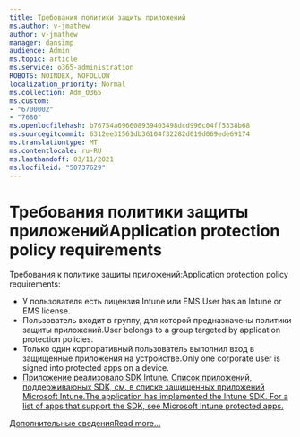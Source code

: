 ```yaml
---
title: Требования политики защиты приложений
ms.author: v-jmathew
author: v-jmathew
manager: dansimp
audience: Admin
ms.topic: article
ms.service: o365-administration
ROBOTS: NOINDEX, NOFOLLOW
localization_priority: Normal
ms.collection: Adm_O365
ms.custom:
- "6700002"
- "7680"
ms.openlocfilehash: b76754a696608939403498dcd996c04ff5338b68
ms.sourcegitcommit: 6312ee31561db36104f32282d019d069ede69174
ms.translationtype: MT
ms.contentlocale: ru-RU
ms.lasthandoff: 03/11/2021
ms.locfileid: "50737629"
---
```

# <a name="application-protection-policy-requirements"></a><span data-ttu-id="dff82-102">Требования политики защиты приложений</span><span class="sxs-lookup"><span data-stu-id="dff82-102">Application protection policy requirements</span></span>

<span data-ttu-id="dff82-103">Требования к политике защиты приложений:</span><span class="sxs-lookup"><span data-stu-id="dff82-103">Application protection policy requirements:</span></span>

- <span data-ttu-id="dff82-104">У пользователя есть лицензия Intune или EMS.</span><span class="sxs-lookup"><span data-stu-id="dff82-104">User has an Intune or EMS license.</span></span>
- <span data-ttu-id="dff82-105">Пользователь входит в группу, для которой предназначены политики защиты приложений.</span><span class="sxs-lookup"><span data-stu-id="dff82-105">User belongs to a group targeted by application protection policies.</span></span>
- <span data-ttu-id="dff82-106">Только один корпоративный пользователь выполнил вход в защищенные приложения на устройстве.</span><span class="sxs-lookup"><span data-stu-id="dff82-106">Only one corporate user is signed into protected apps on a device.</span></span>
- [<span data-ttu-id="dff82-107">Приложение реализовало SDK Intune. Список приложений, поддерживаюных SDK, см. в списке защищенных приложений Microsoft Intune.</span><span class="sxs-lookup"><span data-stu-id="dff82-107">The application has implemented the Intune SDK. For a list of apps that support the SDK, see Microsoft Intune protected apps.</span></span>](https://docs.microsoft.com/mem/intune/apps/apps-supported-intune-apps)

[<span data-ttu-id="dff82-108">Дополнительные сведения</span><span class="sxs-lookup"><span data-stu-id="dff82-108">Read more...</span></span>](https://docs.microsoft.com/mem/intune/apps/app-protection-policy)
